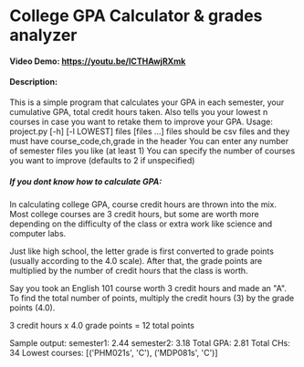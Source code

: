 # College GPA Calculator & grades analyzer
#### Video Demo:  https://youtu.be/lCTHAwjRXmk
#### Description:
This is a simple program that calculates your GPA in each semester, your cumulative GPA, total credit hours taken. Also tells you your lowest n courses in case you want to retake them to improve your GPA.
Usage: project.py [-h] [-l LOWEST] files [files ...]
files should be csv files and they must have course_code,ch,grade in the header
You can enter any number of semester files you like (at least 1)
You can specify the number of courses you want to improve (defaults to 2 if unspecified)

##### If you dont know how to calculate GPA:
In calculating college GPA, course credit hours are thrown into the mix. Most college courses are 3 credit hours, but some are worth more depending on the difficulty of the class or extra work like science and computer labs.

Just like high school, the letter grade is first converted to grade points (usually according to the 4.0 scale). After that, the grade points are multiplied by the number of credit hours that the class is worth.

Say you took an English 101 course worth 3 credit hours and made an "A". To find the total number of points, multiply the credit hours (3) by the grade points (4.0).

3 credit hours x 4.0 grade points = 12 total points

Sample output:
    semester1: 2.44
    semester2: 3.18
    Total GPA: 2.81
    Total CHs: 34
    Lowest courses: [('PHM021s', 'C'), ('MDP081s', 'C')]
